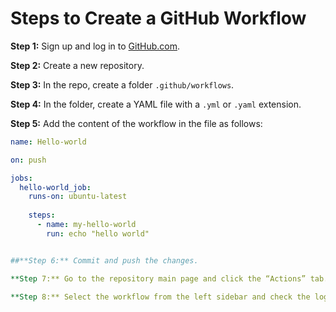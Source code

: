 # Steps to Create a GitHub Workflow

**Step 1:** Sign up and log in to [GitHub.com](https://github.com).

**Step 2:** Create a new repository.

**Step 3:** In the repo, create a folder `.github/workflows`.

**Step 4:** In the folder, create a YAML file with a `.yml` or `.yaml` extension.

**Step 5:** Add the content of the workflow in the file as follows:

```yaml
name: Hello-world

on: push

jobs:
  hello-world_job:
    runs-on: ubuntu-latest
    
    steps:
      - name: my-hello-world
        run: echo "hello world"


##**Step 6:** Commit and push the changes.

**Step 7:** Go to the repository main page and click the “Actions” tab.

**Step 8:** Select the workflow from the left sidebar and check the logs and results.

